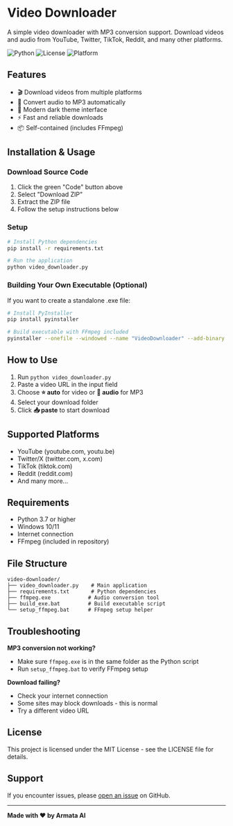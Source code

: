# Video Downloader

A simple video downloader with MP3 conversion support. Download videos and audio from YouTube, Twitter, TikTok, Reddit, and many other platforms.

![Python](https://img.shields.io/badge/Python-3.7+-blue) ![License](https://img.shields.io/badge/License-MIT-green) ![Platform](https://img.shields.io/badge/Platform-Windows-blue)

## Features

- 🎬 Download videos from multiple platforms
- 🎵 Convert audio to MP3 automatically  
- 🌙 Modern dark theme interface
- ⚡ Fast and reliable downloads
- 📦 Self-contained (includes FFmpeg)

## Installation & Usage

### Download Source Code
1. Click the green "Code" button above
2. Select "Download ZIP" 
3. Extract the ZIP file
4. Follow the setup instructions below

### Setup
```bash
# Install Python dependencies
pip install -r requirements.txt

# Run the application
python video_downloader.py
```

### Building Your Own Executable (Optional)
If you want to create a standalone .exe file:
```bash
# Install PyInstaller
pip install pyinstaller

# Build executable with FFmpeg included
pyinstaller --onefile --windowed --name "VideoDownloader" --add-binary "ffmpeg.exe;." video_downloader.py
```

## How to Use

1. Run `python video_downloader.py`
2. Paste a video URL in the input field
3. Choose **⭐ auto** for video or **🎵 audio** for MP3
4. Select your download folder
5. Click **📥 paste** to start download

## Supported Platforms

- YouTube (youtube.com, youtu.be)
- Twitter/X (twitter.com, x.com) 
- TikTok (tiktok.com)
- Reddit (reddit.com)
- And many more...

## Requirements

- Python 3.7 or higher
- Windows 10/11
- Internet connection
- FFmpeg (included in repository)

## File Structure

```
video-downloader/
├── video_downloader.py    # Main application
├── requirements.txt       # Python dependencies  
├── ffmpeg.exe            # Audio conversion tool
├── build_exe.bat         # Build executable script
└── setup_ffmpeg.bat      # FFmpeg setup helper
```

## Troubleshooting

**MP3 conversion not working?**
- Make sure `ffmpeg.exe` is in the same folder as the Python script
- Run `setup_ffmpeg.bat` to verify FFmpeg setup

**Download failing?**
- Check your internet connection
- Some sites may block downloads - this is normal
- Try a different video URL

## License

This project is licensed under the MIT License - see the LICENSE file for details.

## Support

If you encounter issues, please [open an issue](https://github.com/Armata-AI/video-downloader/issues) on GitHub.

---

**Made with ❤️ by Armata AI**
